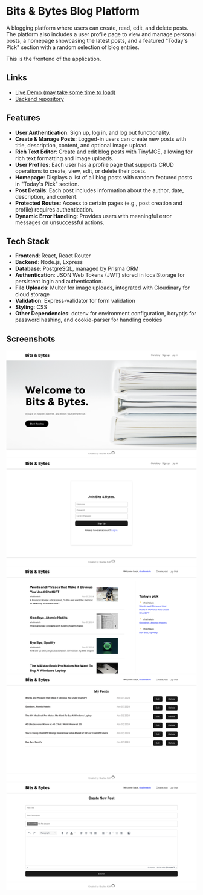 # Bits & Bytes Blog Platform

A blogging platform where users can create, read, edit, and delete posts. The platform also includes a user profile page to view and manage personal posts, a homepage showcasing the latest posts, and a featured "Today's Pick" section with a random selection of blog entries.

This is the frontend of the application.

## Links

- <a href="https://sk-bitsnbytes.netlify.app/">Live Demo (may take some time to load)</a>
- <a href="https://github.com/shalinekoh/blog-api">Backend repository</a>

## Features

- **User Authentication**: Sign up, log in, and log out functionality.
- **Create & Manage Posts**: Logged-in users can create new posts with title, description, content, and optional image upload.
- **Rich Text Editor**: Create and edit blog posts with TinyMCE, allowing for rich text formatting and image uploads.
- **User Profiles**: Each user has a profile page that supports CRUD operations to create, view, edit, or delete their posts.
- **Homepage**: Displays a list of all blog posts with random featured posts in "Today's Pick" section.
- **Post Details**: Each post includes information about the author, date, description, and content.
- **Protected Routes**: Access to certain pages (e.g., post creation and profile) requires authentication.
- **Dynamic Error Handling**: Provides users with meaningful error messages on unsuccessful actions.

## Tech Stack

- **Frontend**: React, React Router
- **Backend**: Node.js, Express
- **Database**: PostgreSQL, managed by Prisma ORM
- **Authentication**: JSON Web Tokens (JWT) stored in localStorage for persistent login and authentication.
- **File Uploads**: Multer for image uploads, integrated with Cloudinary for cloud storage
- **Validation**: Express-validator for form validation
- **Styling**: CSS
- **Other Dependencies**: dotenv for environment configuration, bcryptjs for password hashing, and cookie-parser for handling cookies

## Screenshots

<img src="public/img/HomePage.png"/>
<img src="public/img/SignUpPage.png"/>
<img src="public/img/Dashboard.png"/>
<img src="public/img/MyPostPage.png"/>
<img src="public/img/EditPostPage.png"/>
